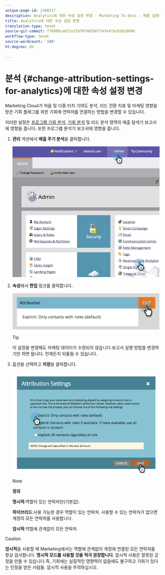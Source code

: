 ```yaml
---
unique-page-id: 2360217
description: Analytics에 대한 속성 설정 변경 - Marketing To Docs - 제품 설명서
title: Analytics에 대한 속성 설정 변경
translation-type: tm+mt
source-git-commit: f79909ce8f2e37bf0748596774fe47ac03618696
workflow-type: tm+mt
source-wordcount: '188'
ht-degree: 0%

---
```



# 분석 {#change-attribution-settings-for-analytics}에 대한 속성 설정 변경

Marketing Cloud가 처음 및 다중 터치 기여도 분석, 리드 전환 지표 및 마케팅 영향을 받은 기회 플래그를 위한 기회에 연락처를 연결하는 방법을 변경할 수 있습니다.

이러한 설정은 [프로그램 기회 분석](/help/marketo/product-docs/reporting/revenue-cycle-analytics/program-analytics/understanding-the-program-opportunity-analysis-area.md), [기회 분석](/help/marketo/product-docs/reporting/revenue-cycle-analytics/revenue-explorer/understanding-opportunity-analysis-in-revenue-explorer.md) 및 리드 분석 영역의 매출 탐색기 보고서에 영향을 줍니다. 또한 프로그램 분석기 보고서에 영향을 줍니다.

1. **관리** 섹션에서 **매출 주기 분석**&#x200B;을 클릭합니다.

   ![](assets/image2014-9-24-11-3a55-3a19.png)

1. **속성**&#x200B;에서 **편집** 링크를 클릭합니다.

   ![](assets/image2014-9-24-11-3a56-3a33.png)

   >[!TIP]
   >
   >이 설정을 변경해도 마케팅 데이터가 수정되지 않습니다.보고서 실행 방법을 변경하기만 하면 됩니다. 언제든지 되돌릴 수 있습니다.

1. 옵션을 선택하고 **저장**&#x200B;을 클릭합니다.

   ![](assets/image2014-9-24-11-3a57-3a39.png)

   >[!NOTE]
   >
   >**정의**
   >
   >**명시적**:역할이 있는 연락처만(기본값).
   >
   >**하이브리드**:사용 가능한 경우 역할이 있는 연락처. 사용할 수 있는 연락처가 없으면 계정의 모든 연락처를 사용합니다.
   >
   >**암시적**:역할에 관계없이 모든 연락처

>[!CAUTION]
>
>**암시적**&#x200B;을 사용할 때 Marketing에서는 역할에 관계없이 계정에 연결된 모든 연락처를 항상 검사합니다. **명시적 모드를 사용할 것을 적극 권장합니다**. 암시적 사용은 잘못된 긍정을 만들 수 있습니다.즉, 기회에는 실질적인 영향력이 없음에도 불구하고 기회가 있다는 인정을 받은 사람들. 암시적 사용을 주의하십시오.
